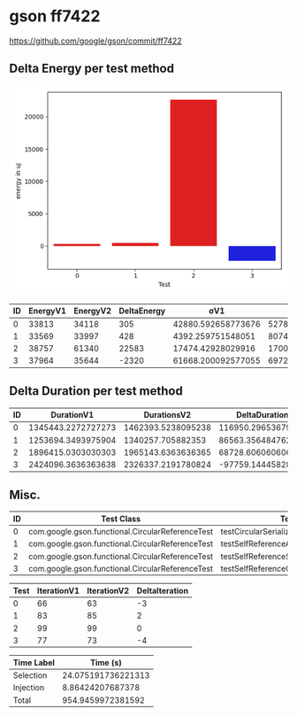 # gson ff7422


https://github.com/google/gson/commit/ff7422



## Delta Energy per test method

![](./gson_delta_energy_0_v.png)


| ID | EnergyV1 | EnergyV2 | DeltaEnergy | σV1 | σV2 |
| --- | --- | --- | --- | --- | --- |
| 0 | 33813 | 34118 | 305 | 42880.592658773676 | 52781.61766153062 |
| 1 | 33569 | 33997 | 428 | 4392.259751548051 | 8074.52493911484 |
| 2 | 38757 | 61340 | 22583 | 17474.42928029916 | 17006.08489225895 |
| 3 | 37964 | 35644 | -2320 | 61668.200092577055 | 69722.1586094842 |

## Delta Duration per test method


| ID | DurationV1 | DurationsV2 | DeltaDuration |
| --- | --- | --- | --- |
| 0 | 1345443.2272727273 | 1462393.5238095238 | 116950.2965367965 |
| 1 | 1253694.3493975904 | 1340257.705882353 | 86563.35648476263 |
| 2 | 1896415.0303030303 | 1965143.6363636365 | 68728.6060606062 |
| 3 | 2424096.3636363638 | 2326337.2191780824 | -97759.14445828134 |

## Misc.

| ID | Test Class | Test Method |
| --- | --- | --- |
| 0 | com.google.gson.functional.CircularReferenceTest | testCircularSerialization |
| 1 | com.google.gson.functional.CircularReferenceTest | testSelfReferenceArrayFieldSerialization |
| 2 | com.google.gson.functional.CircularReferenceTest | testSelfReferenceSerialization |
| 3 | com.google.gson.functional.CircularReferenceTest | testSelfReferenceCustomHandlerSerialization |




| Test | IterationV1 | IterationV2 | DeltaIteration |
| --- | --- | --- | --- |
| 0 | 66 | 63 | -3 |
| 1 | 83 | 85 | 2 |
| 2 | 99 | 99 | 0 |
| 3 | 77 | 73 | -4 |



| Time Label | Time (s) |
| --- | --- |
| Selection | 24.075191736221313 |
| Injection | 8.86424207687378 |
| Total | 954.9459972381592 |


